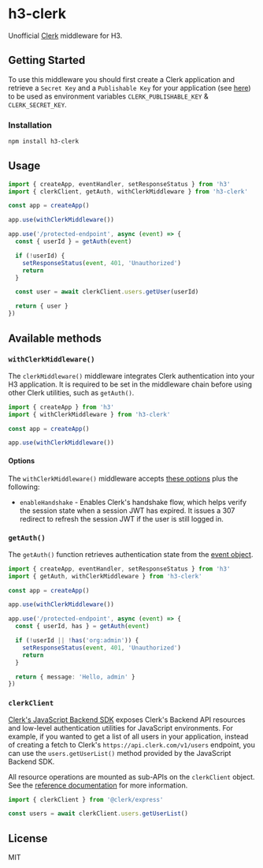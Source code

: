 # h3-clerk

Unofficial [Clerk](https://clerk.com/) middleware for H3.

## Getting Started

To use this middleware you should first create a Clerk application and retrieve a `Secret Key` and a `Publishable Key` for your application (see [here](https://clerk.com/docs/reference/node/getting-started)) to be used as environment variables `CLERK_PUBLISHABLE_KEY` & `CLERK_SECRET_KEY`.

### Installation

```bash
npm install h3-clerk
```

## Usage

```ts
import { createApp, eventHandler, setResponseStatus } from 'h3'
import { clerkClient, getAuth, withClerkMiddleware } from 'h3-clerk'

const app = createApp()

app.use(withClerkMiddleware())

app.use('/protected-endpoint', async (event) => {
  const { userId } = getAuth(event)

  if (!userId) {
    setResponseStatus(event, 401, 'Unauthorized')
    return
  }

  const user = await clerkClient.users.getUser(userId)

  return { user }
})
```

## Available methods

### `withClerkMiddleware()`

The `clerkMiddleware()` middleware integrates Clerk authentication into your H3 application. It is required to be set in the middleware chain before using other Clerk utilities, such as `getAuth()`.

```ts
import { createApp } from 'h3'
import { withClerkMiddleware } from 'h3-clerk'

const app = createApp()

app.use(withClerkMiddleware())
```

#### Options

The `withClerkMiddleware()` middleware accepts [these options](https://clerk.com/docs/references/nextjs/clerk-middleware#clerk-middleware-options) plus the following:

- `enableHandshake` - Enables Clerk's handshake flow, which helps verify the session state when a session JWT has expired. It issues a 307 redirect to refresh the session JWT if the user is still logged in.

### `getAuth()`

The `getAuth()` function retrieves authentication state from the [event object](https://h3.unjs.io/guide/event).

```ts
import { createApp, eventHandler, setResponseStatus } from 'h3'
import { getAuth, withClerkMiddleware } from 'h3-clerk'

const app = createApp()

app.use(withClerkMiddleware())

app.use('/protected-endpoint', async (event) => {
  const { userId, has } = getAuth(event)

  if (!userId || !has('org:admin')) {
    setResponseStatus(event, 401, 'Unauthorized')
    return
  }

  return { message: 'Hello, admin' }
})
```

### `clerkClient`

[Clerk's JavaScript Backend SDK](https://clerk.com/docs/references/backend/overview) exposes Clerk's Backend API resources and low-level authentication utilities for JavaScript environments. For example, if you wanted to get a list of all users in your application, instead of creating a fetch to Clerk's `https://api.clerk.com/v1/users` endpoint, you can use the `users.getUserList()` method provided by the JavaScript Backend SDK.

All resource operations are mounted as sub-APIs on the `clerkClient` object. See the [reference documentation](https://clerk.com/docs/references/backend/overview#usage) for more information.

```ts
import { clerkClient } from '@clerk/express'

const users = await clerkClient.users.getUserList()
```

## License

MIT
